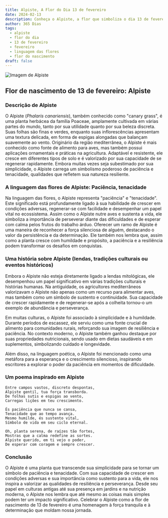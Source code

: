 ```yaml
---
title: Alpiste, A Flor do Dia 13 de fevereiro
date: 2024-02-13
description: Conheça o Alpiste, a flor que simboliza o dia 13 de fevereiro e seu significado 'Paciência, tenacidade'. Explore a beleza e o simbolismo desta flor encantadora.
author: 365 Dias
tags:
  - alpiste
  - flor do dia
  - 13 de fevereiro
  - fevereiro
  - linguagem das flores
  - flor do nascimento
draft: false
---
```


![Imagem de Alpiste](https://cdn.pixabay.com/photo/2019/12/27/15/34/phalaris-4722677_1280.jpg#center)


## Flor de nascimento de 13 de fevereiro: Alpiste

### Descrição de Alpiste

O Alpiste (_Phalaris canariensis_), também conhecido como "canary grass", é uma planta herbácea da família Poaceae, amplamente cultivada em várias partes do mundo, tanto por sua utilidade quanto por sua beleza discreta. Suas folhas são finas e verdes, enquanto suas inflorescências apresentam uma textura delicada, em forma de espigas alongadas que balançam suavemente ao vento. Originário da região mediterrânea, o Alpiste é mais conhecido como fonte de alimento para aves, mas também possui aplicações ornamentais e práticas na agricultura. Adaptável e resistente, ele cresce em diferentes tipos de solo e é valorizado por sua capacidade de se regenerar rapidamente. Embora muitas vezes seja subestimado por sua simplicidade, o Alpiste carrega um simbolismo poderoso de paciência e tenacidade, qualidades que refletem sua natureza resiliente.

### A linguagem das flores de Alpiste: Paciência, tenacidade

Na linguagem das flores, o Alpiste representa "paciência" e "tenacidade". Este significado está profundamente ligado à sua habilidade de crescer em condições adversas, regenerar-se com facilidade e desempenhar um papel vital no ecossistema. Assim como o Alpiste nutre aves e sustenta a vida, ele simboliza a importância de perseverar diante das dificuldades e de esperar com calma pelos frutos do trabalho árduo. Oferecer um ramo de Alpiste é uma maneira de reconhecer a força silenciosa de alguém, destacando o valor da persistência e da determinação. Ele também nos lembra que, assim como a planta cresce com humildade e propósito, a paciência e a resiliência podem transformar os desafios em conquistas.

### Uma história sobre Alpiste (lendas, tradições culturais ou eventos históricos)

Embora o Alpiste não esteja diretamente ligado a lendas mitológicas, ele desempenhou um papel significativo em várias tradições culturais e histórias humanas. Na antiguidade, os agricultores mediterrâneos valorizavam o Alpiste não apenas como um recurso para alimentar aves, mas também como um símbolo de sustento e continuidade. Sua capacidade de crescer rapidamente e de regenerar-se após a colheita tornou-o um exemplo de abundância e perseverança.

Em muitas culturas, o Alpiste foi associado à simplicidade e à humildade. Durante períodos de escassez, ele serviu como uma fonte crucial de alimento para comunidades rurais, reforçando sua imagem de resiliência e paciência. No contexto moderno, o Alpiste também ganhou destaque por suas propriedades nutricionais, sendo usado em dietas saudáveis e em suplementos, simbolizando cuidado e longevidade.

Além disso, na linguagem poética, o Alpiste foi mencionado como uma metáfora para a esperança e o crescimento silencioso, inspirando escritores a explorar o poder da paciência em momentos de dificuldade.

### Um poema inspirado em Alpiste

```
Entre campos vastos, discreto despontas,  
Alpiste gentil, tua força transborda.  
De folhas sutis e espigas ao vento,  
Carregas lições em teu crescimento.  

És paciência que nunca se cansa,  
Tenacidade que ao tempo avança.  
Mesmo humilde, és sustento vital,  
Símbolo de vida em seu ciclo eternal.  

Oh, planta serena, de raízes tão fortes,  
Mostras que a calma redefine as sortes.  
Alpiste querido, em ti vejo o poder,  
De esperar com coragem e sempre crescer.
```

### Conclusão

O Alpiste é uma planta que transcende sua simplicidade para se tornar um símbolo de paciência e tenacidade. Com sua capacidade de crescer em condições adversas e sua importância como sustento para a vida, ele nos inspira a valorizar as qualidades de resiliência e perseverança. Desde seu papel em culturas antigas até sua presença em jardins e na nutrição moderna, o Alpiste nos lembra que até mesmo as coisas mais simples podem ter um impacto significativo. Celebrar o Alpiste como a flor de nascimento de 13 de fevereiro é uma homenagem à força tranquila e à determinação que moldam nossa jornada.